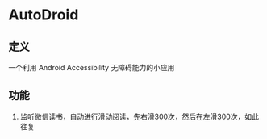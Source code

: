 # AutoDroid

## 定义

一个利用 Android Accessibility 无障碍能力的小应用

##  功能

1. 监听微信读书，自动进行滑动阅读，先右滑300次，然后在左滑300次，如此往复
